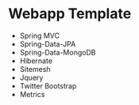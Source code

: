 Webapp Template
==============


- Spring MVC
- Spring-Data-JPA
- Spring-Data-MongoDB
- Hibernate
- Sitemesh
- Jquery
- Twitter Bootstrap
- Metrics